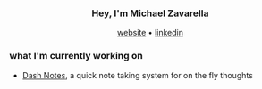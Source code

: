 <h3 align="center">Hey, I'm Michael Zavarella</h3>
<p align="center">
  <a href="https://zavarella.dev">website</a> •
  <a href="https://linkedin.com/in/michaelpzavarella">linkedin</a>
</p>

### what I'm currently working on

- [Dash Notes](https://github.com/johndenverscar/dash-notes), a quick note taking system for on the fly thoughts
